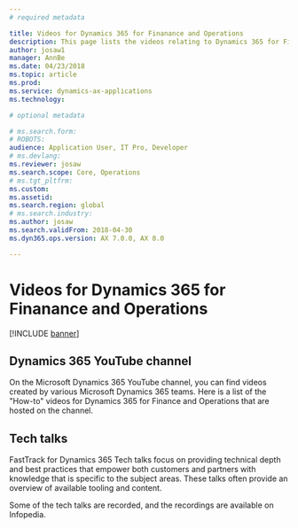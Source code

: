 ```yaml
---
# required metadata

title: Videos for Dynamics 365 for Finanance and Operations
description: This page lists the videos relating to Dynamics 365 for Finance and Operations that are available on YouTube and Infopedia.
author: josaw1
manager: AnnBe
ms.date: 04/23/2018
ms.topic: article
ms.prod: 
ms.service: dynamics-ax-applications
ms.technology: 

# optional metadata

# ms.search.form: 
# ROBOTS: 
audience: Application User, IT Pro, Developer
# ms.devlang: 
ms.reviewer: josaw
ms.search.scope: Core, Operations
# ms.tgt_pltfrm: 
ms.custom: 
ms.assetid: 
ms.search.region: global
# ms.search.industry: 
ms.author: josaw
ms.search.validFrom: 2018-04-30
ms.dyn365.ops.version: AX 7.0.0, AX 8.0

---
```


# Videos for Dynamics 365 for Finanance and Operations

[!INCLUDE [banner](../includes/banner.md)]



## Dynamics 365 YouTube channel
On the Microsoft Dynamics 365 YouTube channel, you can find videos created by various Microsoft Dynamics 365 teams. Here is a list of the "How-to" videos for Dynamics 365 for Finance and Operations that are hosted on the channel.

## Tech talks
FastTrack for Dynamics 365 Tech talks focus on providing technical depth and best practices that empower both customers and partners with knowledge that is specific to the subject areas. These talks often provide an overview of available tooling and content.

Some of the tech talks are recorded, and the recordings are available on Infopedia.
